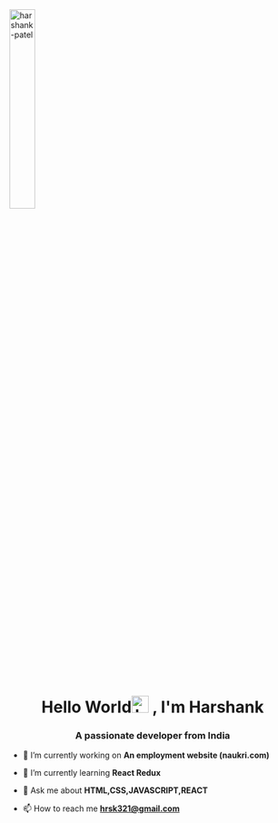 <img align="center" src="https://www.techuz.com/blog/wp-content/uploads/2018/08/How-to-hire-web-developers-from-India.gif" alt="harshank-patel" height="30%" />
<h1 align="center" 
    >Hello World<img src="https://emojipedia-us.s3.amazonaws.com/source/noto-emoji-animations/344/waving-hand_1f44b.gif" alt="harshank-patel" height="30" width="30"  margin-left="18"
                                   />  , I'm Harshank</h1>
<h3 align="center">A passionate developer from India</h3>

- 🔭 I’m currently working on **An employment website (naukri.com)**

- 🌱 I’m currently learning **React Redux**

- 💬 Ask me about **HTML,CSS,JAVASCRIPT,REACT**

- 📫 How to reach me **hrsk321@gmail.com**
